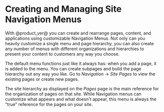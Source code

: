 # Creating and Managing Site Navigation Menus [](id=creating-and-managing-site-navigation-menus)

With @product_ver@ you can create and rearrange pages, content, and applications
using customizable Navigation Menus. Not only can you heavily customize a single
menu and page hierarchy, you can also create any number of menus with different
organizations and hierarchies to present your content to customers any way you
choose.

The default menu functions just like it always has: when you add a page, it is
added to the menu. You can create subpages and build the page hierarchy out any
way you like. Go to *Navigation* &rarr; *Site Pages* to view the existing pages
or create new pages.

The site hierarchy as displayed on the *Pages* page is the main reference for 
the organization of pages on that site. While Navigation menus can customize
what appears and what doesn't appear, this menu is always the "true" reference
for the pages on your site.
